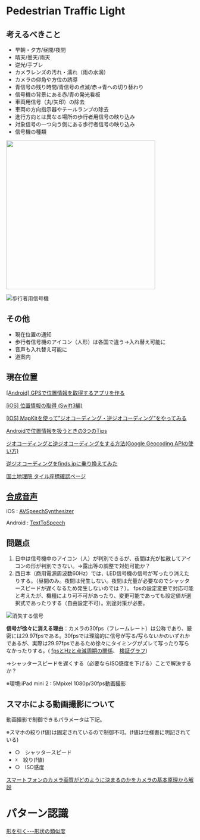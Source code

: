 # Pedestrian Traffic Light

## 考えるべきこと

* 早朝・夕方/昼間/夜間
* 晴天/曇天/雨天
* 逆光/手ブレ
* カメラレンズの汚れ・濡れ（雨の水滴）
* カメラの仰角や方位の誘導
* 青信号の残り時間/青信号の点滅/赤->青への切り替わり
* 信号機の背景にある赤/青の発光看板
* 車両用信号（丸/矢印）の除去
* 車両の方向指示器やテールランプの除去
* 進行方向とは異なる場所の歩行者用信号の映り込み
* 対象信号の一つ向う側にある歩行者信号の映り込み
* 信号機の種類

<img src=https://upload.wikimedia.org/wikipedia/commons/a/a3/%E6%AD%A9%E8%A1%8C%E8%80%85%E7%94%A8%E4%BF%A1%E5%8F%B7%E6%A9%9F%E3%83%BB%E4%BA%BA%E5%BD%A2%E3%81%AE%E5%A4%A7%E3%81%8D%E3%81%95%E6%AF%94%E8%BC%83%EF%BC%88%E4%B8%8A%EF%BC%9A%E8%B5%A4%E3%80%81%E4%B8%8B%EF%BC%9A%E9%9D%92%E3%80%81%E5%B7%A6%E3%82%88%E3%82%8A%E9%9B%BB%E7%90%83%E5%BC%8F%E3%83%BBLED%E5%BC%8F%E3%83%BBLED%E3%83%AC%E3%83%B3%E3%82%BA%E5%BC%8F%EF%BC%89.jpg width="400">

![歩行者用信号機](http://img01.naganoblog.jp/usr/holidayy/Signal02.JPG)

## その他

* 現在位置の通知
* 歩行者信号機のアイコン（人形）は各国で違う->入れ替え可能に
* 音声も入れ替え可能に
* 道案内

## 現在位置

[[Android] GPSで位置情報を取得するアプリを作る](https://akira-watson.com/android/gps.html)

[[iOS] 位置情報の取得 (Swift3編)](https://dev.classmethod.jp/smartphone/ios-corelocation-swift3/)

[[iOS] MapKitを使って”ジオコーディング・逆ジオコーディング”をやってみる](https://dev.classmethod.jp/smartphone/iphone/geocoding-use-mapkit/)

[Androidで位置情報を扱うときの3つのTips](https://qiita.com/kikuchy/items/c79241b0488cb40c1da6)

[ジオコーディングと逆ジオコーディングをする方法(Google Geocoding APIの使い方)](https://syncer.jp/how-to-use-geocoding-api)

[逆ジオコーディングをfinds.jpに乗り換えてみた](https://qiita.com/jkr_2255/items/225f0c53e54dc4f265d1)

[国土地理院 タイル座標確認ページ](https://maps.gsi.go.jp/development/tileCoordCheck.html)

## [合成音声](https://qiita.com/maKunugi/items/90cbefe97887470fb328)

iOS : [AVSpeechSynthesizer](https://developer.apple.com/documentation/avfoundation/avspeechsynthesizer)

Android : [TextToSpeech](https://developer.android.com/reference/android/speech/tts/TextToSpeech)


## 問題点

1. 日中は信号機中のアイコン（人）が判別できるが、夜間は光が拡散してアイコンの形が判別できない。→露出等の調整で対処可能か？
1. 西日本（商用電源周波数60Hz）では、LED信号機の信号が写ったり消えたりする。（昼間のみ。夜間は発生しない。夜間は光量が必要なのでシャッタースピードが遅くなるため発生しないのでは？）。
fpsの設定変更で対応可能と考えたが、機種により可不可があったり、変更可能であっても設定値が選択式であったりする（自由設定不可）。別途対策が必要。

![消失する信号](https://github.com/63rabbits/Under-construction/blob/master/Disappearing%20signal.gif)

**信号が徐々に消える理由**：カメラの30fps（フレームレート）は公称であり、厳密には29.97fpsである。30fpsでは理論的に信号が写る/写らないかのいずれかであるが、実際は29.97fpsであるため徐々にタイミングがズレて写ったり写らなかったりする。( [fpsとHzと点滅周期の関係](https://mofulog.blogspot.com/2017/12/Dashcam-TrafficSignal-Lost.html#chapter-12)、 [検証グラフ](https://www.desmos.com/calculator/qnktlmbld1))

→シャッタースピードを遅くする（必要ならISO感度を下げる）ことで解決するか？

※環境:iPad mini 2 : 5Mpixel 1080p/30fps動画撮影


## スマホによる動画撮影について

動画撮影で制御できるパラメータは下記。

※スマホの絞り(f値)は固定されているので制御不可。(f値は仕様書に明記されている)

* ○　シャッタースピード
* ☓　絞り(f値)
* ○　ISO感度

[スマートフォンのカメラ画質がどのように決まるのかをカメラの基本原理から解説](https://gigazine.net/news/20150915-how-smartphone-camera-work/#group=nogroup&photo=3)

# パターン認識

[形を引く---形状の類似度](https://katsu.watanabe.name/doc/katachi/)

